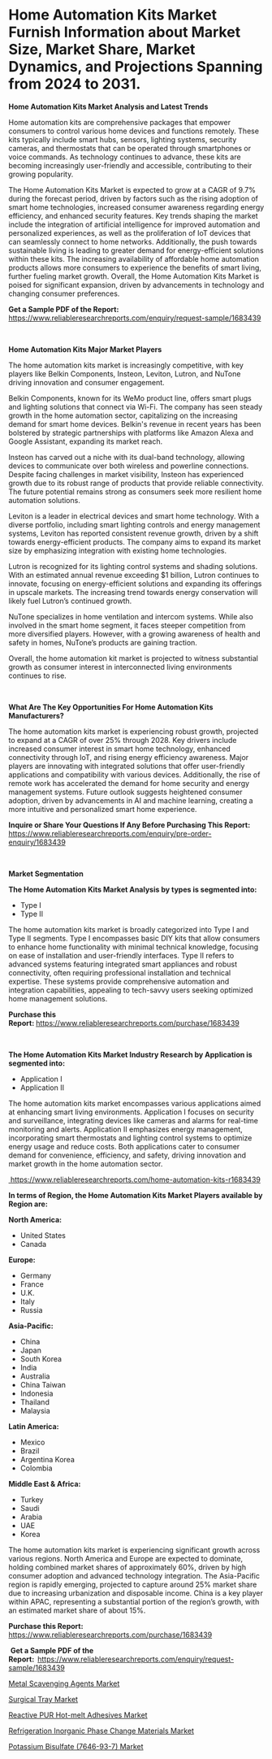 <p><h1>Home Automation Kits Market Furnish Information about Market Size, Market Share, Market Dynamics, and Projections Spanning from 2024 to 2031.</h1></p><p><strong>Home Automation Kits Market Analysis and Latest Trends</strong></p>
<p><p>Home automation kits are comprehensive packages that empower consumers to control various home devices and functions remotely. These kits typically include smart hubs, sensors, lighting systems, security cameras, and thermostats that can be operated through smartphones or voice commands. As technology continues to advance, these kits are becoming increasingly user-friendly and accessible, contributing to their growing popularity.</p><p>The Home Automation Kits Market is expected to grow at a CAGR of 9.7% during the forecast period, driven by factors such as the rising adoption of smart home technologies, increased consumer awareness regarding energy efficiency, and enhanced security features. Key trends shaping the market include the integration of artificial intelligence for improved automation and personalized experiences, as well as the proliferation of IoT devices that can seamlessly connect to home networks. Additionally, the push towards sustainable living is leading to greater demand for energy-efficient solutions within these kits. The increasing availability of affordable home automation products allows more consumers to experience the benefits of smart living, further fueling market growth. Overall, the Home Automation Kits Market is poised for significant expansion, driven by advancements in technology and changing consumer preferences.</p></p>
<p><strong>Get a Sample PDF of the Report:&nbsp;</strong> <a href="https://www.reliableresearchreports.com/enquiry/request-sample/1683439?utm_campaign=1616&utm_medium=2&utm_source=Github&utm_content=ia&utm_term=15102024&utm_id=home-automation-kits">https://www.reliableresearchreports.com/enquiry/request-sample/1683439</a></p>
<p>&nbsp;</p>
<p><strong>Home Automation Kits Major Market Players</strong></p>
<p><p>The home automation kits market is increasingly competitive, with key players like Belkin Components, Insteon, Leviton, Lutron, and NuTone driving innovation and consumer engagement. </p><p>Belkin Components, known for its WeMo product line, offers smart plugs and lighting solutions that connect via Wi-Fi. The company has seen steady growth in the home automation sector, capitalizing on the increasing demand for smart home devices. Belkin's revenue in recent years has been bolstered by strategic partnerships with platforms like Amazon Alexa and Google Assistant, expanding its market reach.</p><p>Insteon has carved out a niche with its dual-band technology, allowing devices to communicate over both wireless and powerline connections. Despite facing challenges in market visibility, Insteon has experienced growth due to its robust range of products that provide reliable connectivity. The future potential remains strong as consumers seek more resilient home automation solutions.</p><p>Leviton is a leader in electrical devices and smart home technology. With a diverse portfolio, including smart lighting controls and energy management systems, Leviton has reported consistent revenue growth, driven by a shift towards energy-efficient products. The company aims to expand its market size by emphasizing integration with existing home technologies.</p><p>Lutron is recognized for its lighting control systems and shading solutions. With an estimated annual revenue exceeding $1 billion, Lutron continues to innovate, focusing on energy-efficient solutions and expanding its offerings in upscale markets. The increasing trend towards energy conservation will likely fuel Lutron’s continued growth.</p><p>NuTone specializes in home ventilation and intercom systems. While also involved in the smart home segment, it faces steeper competition from more diversified players. However, with a growing awareness of health and safety in homes, NuTone’s products are gaining traction.</p><p>Overall, the home automation kit market is projected to witness substantial growth as consumer interest in interconnected living environments continues to rise.</p></p>
<p>&nbsp;</p>
<p><strong>What Are The Key Opportunities For Home Automation Kits Manufacturers?</strong></p>
<p><p>The home automation kits market is experiencing robust growth, projected to expand at a CAGR of over 25% through 2028. Key drivers include increased consumer interest in smart home technology, enhanced connectivity through IoT, and rising energy efficiency awareness. Major players are innovating with integrated solutions that offer user-friendly applications and compatibility with various devices. Additionally, the rise of remote work has accelerated the demand for home security and energy management systems. Future outlook suggests heightened consumer adoption, driven by advancements in AI and machine learning, creating a more intuitive and personalized smart home experience.</p></p>
<p><strong>Inquire or Share Your Questions If Any Before Purchasing This Report:</strong> <a href="https://www.reliableresearchreports.com/enquiry/pre-order-enquiry/1683439?utm_campaign=1616&utm_medium=2&utm_source=Github&utm_content=ia&utm_term=15102024&utm_id=home-automation-kits">https://www.reliableresearchreports.com/enquiry/pre-order-enquiry/1683439</a></p>
<p>&nbsp;</p>
<p><strong>Market Segmentation</strong></p>
<p><strong>The Home Automation Kits Market Analysis by types is segmented into:</strong></p>
<p><ul><li>Type I</li><li>Type II</li></ul></p>
<p><p>The home automation kits market is broadly categorized into Type I and Type II segments. Type I encompasses basic DIY kits that allow consumers to enhance home functionality with minimal technical knowledge, focusing on ease of installation and user-friendly interfaces. Type II refers to advanced systems featuring integrated smart appliances and robust connectivity, often requiring professional installation and technical expertise. These systems provide comprehensive automation and integration capabilities, appealing to tech-savvy users seeking optimized home management solutions.</p></p>
<p><strong>Purchase this Report:&nbsp;</strong><a href="https://www.reliableresearchreports.com/purchase/1683439?utm_campaign=1616&utm_medium=2&utm_source=Github&utm_content=ia&utm_term=15102024&utm_id=home-automation-kits">https://www.reliableresearchreports.com/purchase/1683439</a></p>
<p>&nbsp;</p>
<p><strong>The Home Automation Kits Market Industry Research by Application is segmented into:</strong></p>
<p><ul><li>Application I</li><li>Application II</li></ul></p>
<p><p>The home automation kits market encompasses various applications aimed at enhancing smart living environments. Application I focuses on security and surveillance, integrating devices like cameras and alarms for real-time monitoring and alerts. Application II emphasizes energy management, incorporating smart thermostats and lighting control systems to optimize energy usage and reduce costs. Both applications cater to consumer demand for convenience, efficiency, and safety, driving innovation and market growth in the home automation sector.</p></p>
<p><a href="https://www.reliableresearchreports.com/home-automation-kits-r1683439?utm_campaign=1616&utm_medium=2&utm_source=Github&utm_content=ia&utm_term=15102024&utm_id=home-automation-kits">&nbsp;https://www.reliableresearchreports.com/home-automation-kits-r1683439</a></p>
<p><strong>In terms of Region, the Home Automation Kits Market Players available by Region are:</strong></p>
<p>
    <p> <strong> North America: </strong>
        <ul>
            <li>United States</li>
            <li>Canada</li>
        </ul>
        </p> 
    <p> <strong> Europe: </strong>
        <ul>
            <li>Germany</li>
            <li>France</li>
            <li>U.K.</li>
            <li>Italy</li>
            <li>Russia</li>
        </ul>
        </p> 
    <p> <strong> Asia-Pacific: </strong>
        <ul>
            <li>China</li>
            <li>Japan</li>
            <li>South Korea</li>
            <li>India</li>
            <li>Australia</li>
            <li>China Taiwan</li>
            <li>Indonesia</li>
            <li>Thailand</li>
            <li>Malaysia</li>
        </ul>
        </p> 
    <p> <strong> Latin America: </strong>
        <ul>
            <li>Mexico</li>
            <li>Brazil</li>
            <li>Argentina Korea</li>
            <li>Colombia</li>
        </ul>
        </p> 
    <p> <strong> Middle East & Africa: </strong>
        <ul>
            <li>Turkey</li>
            <li>Saudi</li>
            <li>Arabia</li>
            <li>UAE</li>
            <li>Korea</li>
        </ul>
    </p>
    </p>
<p><p>The home automation kits market is experiencing significant growth across various regions. North America and Europe are expected to dominate, holding combined market shares of approximately 60%, driven by high consumer adoption and advanced technology integration. The Asia-Pacific region is rapidly emerging, projected to capture around 25% market share due to increasing urbanization and disposable income. China is a key player within APAC, representing a substantial portion of the region’s growth, with an estimated market share of about 15%.</p></p>
<p><strong>Purchase this Report: </strong><a href="https://www.reliableresearchreports.com/purchase/1683439?utm_campaign=1616&utm_medium=2&utm_source=Github&utm_content=ia&utm_term=15102024&utm_id=home-automation-kits">https://www.reliableresearchreports.com/purchase/1683439</a></p>
<p>&nbsp;<strong>Get a Sample PDF of the Report:&nbsp;&nbsp;</strong><a href="https://www.reliableresearchreports.com/enquiry/request-sample/1683439?utm_campaign=1616&utm_medium=2&utm_source=Github&utm_content=ia&utm_term=15102024&utm_id=home-automation-kits">https://www.reliableresearchreports.com/enquiry/request-sample/1683439</a></p>
<p><strong></strong></p>
<p><p><a href="https://www.linkedin.com/pulse/competitive-intelligence-metal-scavenging-agents-market-key-qaeqf?utm_campaign=1616&utm_medium=2&utm_source=Github&utm_content=ia&utm_term=15102024&utm_id=home-automation-kits">Metal Scavenging Agents Market</a></p><p><a href="https://github.com/AfsanaMia652/Market-Research-Report-List-1/blob/main/surgical-tray-market.md?utm_campaign=1616&utm_medium=2&utm_source=Github&utm_content=ia&utm_term=15102024&utm_id=home-automation-kits">Surgical Tray Market</a></p><p><a href="https://www.linkedin.com/pulse/reactive-pur-hot-melt-adhesives-market-share-analysis-growth-5q5vf?utm_campaign=1616&utm_medium=2&utm_source=Github&utm_content=ia&utm_term=15102024&utm_id=home-automation-kits">Reactive PUR Hot-melt Adhesives Market</a></p><p><a href="https://www.linkedin.com/pulse/digital-transformation-refrigeration-inorganic-phase-change-zodgf?utm_campaign=1616&utm_medium=2&utm_source=Github&utm_content=ia&utm_term=15102024&utm_id=home-automation-kits">Refrigeration Inorganic Phase Change Materials Market</a></p><p><a href="https://www.linkedin.com/pulse/global-potassium-bisulfate-7646-93-7-market-focus-product-type-7fs5f?utm_campaign=1616&utm_medium=2&utm_source=Github&utm_content=ia&utm_term=15102024&utm_id=home-automation-kits">Potassium Bisulfate (7646-93-7) Market</a></p></p>